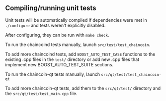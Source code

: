 Compiling/running unit tests
------------------------------------

Unit tests will be automatically compiled if dependencies were met in `./configure`
and tests weren't explicitly disabled.

After configuring, they can be run with `make check`.

To run the chaincoind tests manually, launch `src/test/test_chaincoin`.

To add more chaincoind tests, add `BOOST_AUTO_TEST_CASE` functions to the existing
.cpp files in the `test/` directory or add new .cpp files that
implement new BOOST_AUTO_TEST_SUITE sections.

To run the chaincoin-qt tests manually, launch `src/qt/test/test_chaincoin-qt`

To add more chaincoin-qt tests, add them to the `src/qt/test/` directory and
the `src/qt/test/test_main.cpp` file.
